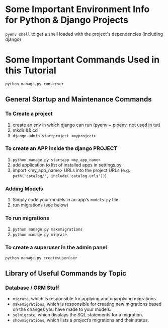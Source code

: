 # Some Important Environment Info for Python & Django Projects
`pyenv shell` to get a shell loaded with the project's dependencies (including django)

# Some Important Commands Used in this Tutorial
`python manage.py runserver`

## General Startup and Maintenance Commands

### To Create a project
  1. create an env in which django can run (pyenv + pipenv, not used in tut)
  2. mkdir <myproject> && cd <myproject>
  3. `django-admin startproject <myproject>`

### To create an APP inside the django PROJECT
  1. `python manage.py startapp <my_app_name>`
  2. add application to list of installed apps in settings.py
  3. import <my_app_name> URLs into the project URLs (e.g. `path('catalog/', include('catalog.urls'))`)

### Adding Models
  1. Simply code your models in an app's `models.py` file
  2. run migrations (see below)

### To run migrations
  1. `python manage.py makemigrations`
  2. `python manage.py migrate`

### To create a superuser in the admin panel
  `python manage.py createsuperuser`




## Library of Useful Commands by Topic

### Database / ORM Stuff
  * `migrate`, which is responsible for applying and unapplying migrations.
  * `makemigrations`, which is responsible for creating new migrations based on the changes you have made to your models.
  * `sqlmigrate`, which displays the SQL statements for a migration.
  * `showmigrations`, which lists a project’s migrations and their status.



